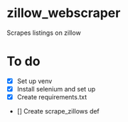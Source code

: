 # zillow_webscraper
Scrapes listings on zillow


# To do
- [x] Set up venv
- [x] Install selenium and set up
- [x] Create requirements.txt
- [] Create scrape_zillows def
